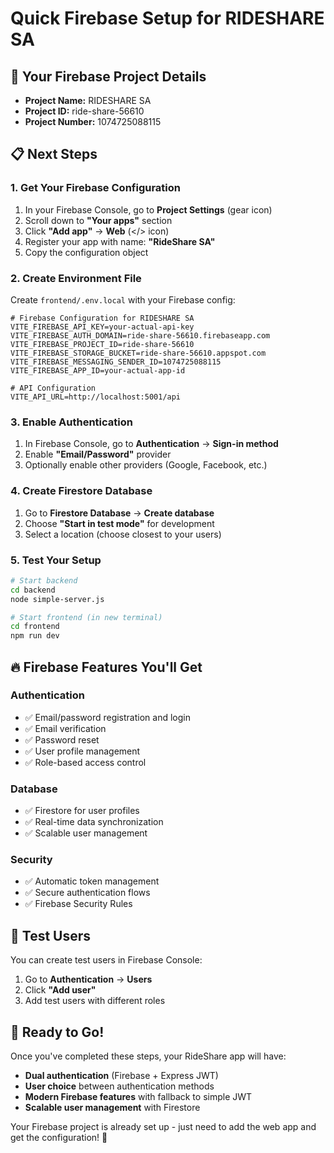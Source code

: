 # Quick Firebase Setup for RIDESHARE SA

## 🎯 Your Firebase Project Details
- **Project Name:** RIDESHARE SA
- **Project ID:** ride-share-56610
- **Project Number:** 1074725088115

## 📋 Next Steps

### 1. Get Your Firebase Configuration
1. In your Firebase Console, go to **Project Settings** (gear icon)
2. Scroll down to **"Your apps"** section
3. Click **"Add app"** → **Web** (</> icon)
4. Register your app with name: **"RideShare SA"**
5. Copy the configuration object

### 2. Create Environment File
Create `frontend/.env.local` with your Firebase config:

```env
# Firebase Configuration for RIDESHARE SA
VITE_FIREBASE_API_KEY=your-actual-api-key
VITE_FIREBASE_AUTH_DOMAIN=ride-share-56610.firebaseapp.com
VITE_FIREBASE_PROJECT_ID=ride-share-56610
VITE_FIREBASE_STORAGE_BUCKET=ride-share-56610.appspot.com
VITE_FIREBASE_MESSAGING_SENDER_ID=1074725088115
VITE_FIREBASE_APP_ID=your-actual-app-id

# API Configuration
VITE_API_URL=http://localhost:5001/api
```

### 3. Enable Authentication
1. In Firebase Console, go to **Authentication** → **Sign-in method**
2. Enable **"Email/Password"** provider
3. Optionally enable other providers (Google, Facebook, etc.)

### 4. Create Firestore Database
1. Go to **Firestore Database** → **Create database**
2. Choose **"Start in test mode"** for development
3. Select a location (choose closest to your users)

### 5. Test Your Setup
```bash
# Start backend
cd backend
node simple-server.js

# Start frontend (in new terminal)
cd frontend
npm run dev
```

## 🔥 Firebase Features You'll Get

### Authentication
- ✅ Email/password registration and login
- ✅ Email verification
- ✅ Password reset
- ✅ User profile management
- ✅ Role-based access control

### Database
- ✅ Firestore for user profiles
- ✅ Real-time data synchronization
- ✅ Scalable user management

### Security
- ✅ Automatic token management
- ✅ Secure authentication flows
- ✅ Firebase Security Rules

## 🧪 Test Users
You can create test users in Firebase Console:
1. Go to **Authentication** → **Users**
2. Click **"Add user"**
3. Add test users with different roles

## 🚀 Ready to Go!
Once you've completed these steps, your RideShare app will have:
- **Dual authentication** (Firebase + Express JWT)
- **User choice** between authentication methods
- **Modern Firebase features** with fallback to simple JWT
- **Scalable user management** with Firestore

Your Firebase project is already set up - just need to add the web app and get the configuration! 🎉
